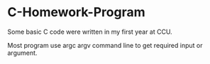 # C-Homework-Program
Some basic C code were written in my first year at CCU.

Most program use argc argv command line to get required input or argument.
